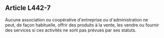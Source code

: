 Article L442-7
----
Aucune association ou coopérative d'entreprise ou d'administration ne peut, de
façon habituelle, offrir des produits à la vente, les vendre ou fournir des
services si ces activités ne sont pas prévues par ses statuts.
